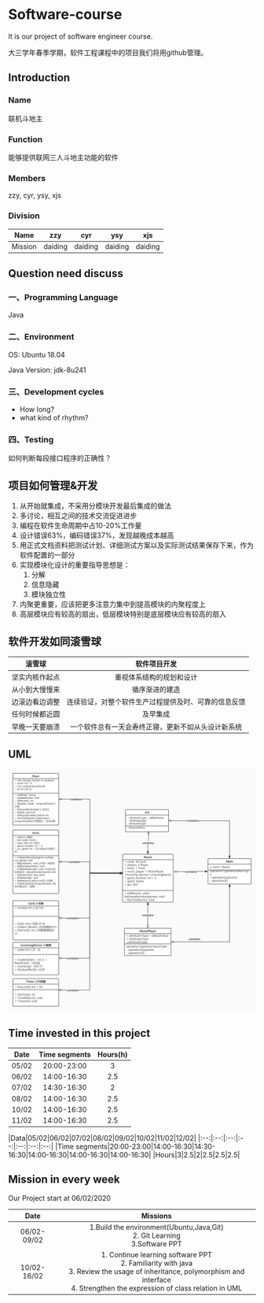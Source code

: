 # Software-course
It is our project of software engineer course.

大三学年春季学期，软件工程课程中的项目我们将用github管理。

## Introduction
### Name
联机斗地主

### Function
能够提供联网三人斗地主功能的软件

### Members
zzy, cyr, ysy, xjs

### Division
| Name | zzy | cyr | ysy | xjs  |
| :--: | :--: | :--: | :--: | :-: |
| Mission | daiding |daiding |daiding |daiding |

## Question need discuss

### 一、Programming Language

Java

### 二、Environment

OS: Ubuntu 18.04

Java Version:  jdk-8u241

### 三、Development cycles

- How long?
- what kind of rhythm?

### 四、Testing

如何判断每段接口程序的正确性？

## 项目如何管理&开发

1. 从开始就集成，不采用分模块开发最后集成的做法
2. 多讨论，相互之间的技术交流促进进步
3. 编程在软件生命周期中占10-20%工作量
4. 设计错误63%，编码错误37%，发现越晚成本越高
5. 用正式文档资料把测试计划、详细测试方案以及实际测试结果保存下来，作为软件配置的一部分
6. 实现模块化设计的重要指导思想是：
   1. 分解
   2. 信息隐藏
   3. 模块独立性
7. 内聚更重要，应该把更多注意力集中到提高模块的内聚程度上
8. 高层模块应有较高的扇出，低层模块特别是底层模块应有较高的扇入

## 软件开发如同滚雪球
| 滚雪球 |	软件项目开发 |
| :--: | :--: |
| 坚实内核作起点|重视体系结构的规划和设计|
|从小到大慢慢来|	循序渐进的建造|
|边滚边看边调整|	连续验证，对整个软件生产过程提供及时、可靠的信息反馈|
|任何时候都近圆|	及早集成|
|早晚一天要崩溃|	一个软件总有一天会寿终正寝，更新不如从头设计新系统|

## UML

<img src="Software_UML.jpg">

## Time invested in this project
|Date|Time segments|Hours(h)|
|:--:|:--:|:--:|
|05/02|20:00-23:00|3|
|06/02|14:00-16:30|2.5|
|07/02|14:30-16:30|2|
|08/02|14:00-16:30|2.5|
|10/02|14:00-16:30|2.5|
|11/02|14:00-16:30|2.5|

|Data|05/02|06/02|07/02|08/02|09/02|10/02|11/02|12/02|
|:--:|:--:|:--:|:--:|:--:|:--:|:--:|
|Time segments|20:00-23:00|14:00-16:30|14:30-16:30|14:00-16:30|14:00-16:30|14:00-16:30|
|Hours|3|2.5|2|2.5|2.5|2.5|

## Mission in every week
Our Project start at 06/02/2020

| Date | Missions |
| :--: | :--: |
| 06/02-09/02 | 1.Build the environment(Ubuntu,Java,Git)<br>2. Git Learning<br>3.Software PPT<br> |
|10/02-16/02| 1. Continue learning software PPT<br>2. Familiarity with java<br>3. Review the usage of inheritance, polymorphism and interface<br>4. Strengthen the expression of class relation in UML |
